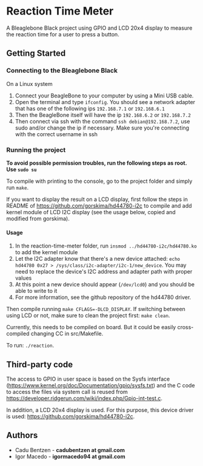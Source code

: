 Reaction Time Meter
========================

A Bleaglebone Black project using GPIO and LCD 20x4 display to measure the reaction time for a user to press a button.

## Getting Started ##
### Connecting to the Bleaglebone Black ###
On a Linux system
1. Connect your BeagleBone to your computer by using a Mini USB cable.
2. Open the terminal and type `ifconfig`. You should see a network adapter that has one of the following ips `192.168.7.1` or `192.168.6.1`
3. Then the BeagleBone itself will have the ip `192.168.6.2` or `192.168.7.2`
4. Then connect via ssh with the command `ssh debian@192.168.7.2`, use sudo and/or change the ip if necessary. Make sure you're connecting with the correct username in ssh

### Running the project ###

**To avoid possible permission troubles, run the following steps as root. Use `sudo su`**

To compile with printing to the console, go to the project folder and simply run `make`.

If you want to display the result on a LCD display, first follow the steps in README of <https://github.com/gorskima/hd44780-i2c> to compile and add kernel module of LCD I2C display (see the usage below, copied and modified from gorskima).
#### Usage ####
1. In the reaction-time-meter folder, run `insmod ../hd44780-i2c/hd44780.ko` to add the kernel module
2. Let the I2C adapter know that there's a new device attached: `echo hd44780 0x27 > /sys/class/i2c-adapter/i2c-1/new_device`. You may need to replace the device's I2C address and adapter path with proper values
3. At this point a new device should appear (`/dev/lcd0`) and you should be able to write to it
4. For more information, see the github repository of the hd44780 driver.

Then compile running `make CFLAGS=-DLCD_DISPLAY`. If switching between using LCD or not, make sure to clean the project first: `make clean`.

Currently, this needs to be compiled on board. But it could be easily cross-compiled changing CC in src/Makefile.

To run: `./reaction`.

## Third-party code ##

The access to GPIO in user space is based on the Sysfs interface (<https://www.kernel.org/doc/Documentation/gpio/sysfs.txt>) and the C code to access the files via system call is reused from <https://developer.ridgerun.com/wiki/index.php/Gpio-int-test.c>.

In addition, a LCD 20x4 display is used. For this purpose, this device driver is used: <https://github.com/gorskima/hd44780-i2c>.

## Authors ##
- Cadu Bentzen - **cadubentzen at gmail.com**
- Igor Macedo - **igormacedo94 at gmail.com**
